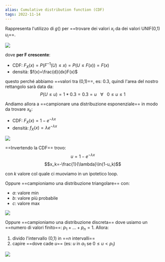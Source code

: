 ```yaml
---
alias: Cumulative distribution function (CDF)
tags: 2022-11-14
---
```


Rappresenta l'utilizzo di $g()$ per ==trovare dei valori $x_i$ da dei valori UNIF(0,1) $u_i$==.

![](Uni/PASD/img/gennum2.jpeg)

dove **per F crescente**:
- CDF: $F_X(x)=P(F^{-1}(U)\leq x)=P(U\leq F(x))=F(x)$
- densità: $f(x)=\frac{d}{dx}F(x)$

questo perché abbiamo ==valori tra (0,1)==, es: $0.3$, quindi l'area del nostro rettangolo sarà data da: $$P(U\leq u)=1*0.3=0.3=u\ \ \ \forall\ \ \ 0\leq u\leq 1$$

Andiamo allora a ==campionare una distribuzione esponenziale== in modo da trovare $x_k$:

- CDF: $F_X(x)=1-e^{-\lambda x}$
- densità: $f_X(x)=\lambda e^{-\lambda x}$

![](Uni/PASD/img/disesp.jpeg)

==Invertendo la CDF== trovo:
$$u=1-e^{-\lambda x}$$
$$x_k=-\frac{1}{\lambda}\ln(1-u_k)$$

con $k$ valore col quale ci muoviamo in un ipotetico loop.

Oppure ==campioniamo una distribuzione triangolare== con:

- $a$: valore min
- $b$: valore più probabile
- $c$: valore max

![](Uni/PASD/img/disret.jpeg)

Oppure ==campioniamo una distribuzione discreta== dove usiamo un ==numero di valori finito==: $p_1+...+p_n=1$.
Allora: 

1. divido l'intervallo (0,1) in ==$n$ intervalli==
2. capire ==dove cade $u$== (es: $u$ in $a_1$ se $0\leq u<p_1$)

![](Uni/PASD/img/disdisc.jpeg)